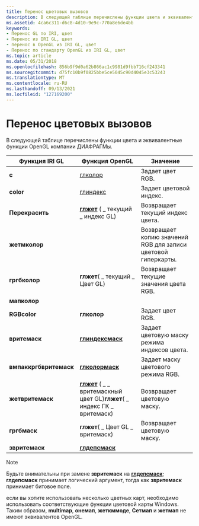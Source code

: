 ```yaml
---
title: Перенос цветовых вызовов
description: В следующей таблице перечислены функции цвета и эквивалентные функции OpenGL компании ДИАФРАГМы.
ms.assetid: 4ca6c311-d6c8-4d10-9e9c-770a8e6de4bb
keywords:
- Перенос GL по IRI, цвет
- Перенос из IRI GL, цвет
- перенос в OpenGL из IRI GL, цвет
- Перенос по стандарту OpenGL из IRI GL, цвет
ms.topic: article
ms.date: 05/31/2018
ms.openlocfilehash: 856b9f9d0a62b866ac1c9981d9fbb716cf243341
ms.sourcegitcommit: d75fc10b9f0825bbe5ce5045c90d4045e3c53243
ms.translationtype: MT
ms.contentlocale: ru-RU
ms.lasthandoff: 09/13/2021
ms.locfileid: "127169200"
---
```

# <a name="porting-color-calls"></a>Перенос цветовых вызовов

В следующей таблице перечислены функции цвета и эквивалентные функции OpenGL компании ДИАФРАГМы.



| Функция IRI GL                  | Функция OpenGL                                                                                                                               | Значение                                              |
|-----------------------------------|-----------------------------------------------------------------------------------------------------------------------------------------------|------------------------------------------------------|
| **c**                             | [глколор](glcolor-functions.md)                                                                                                              | Задает цвет RGB.                                      |
| **color**                         | [глиндекс](glindex-functions.md)                                                                                                              | Задает цветовой индекс.                                |
| **Перекрасить**                      | [**глжет**](glgetbooleanv--glgetdoublev--glgetfloatv--glgetintegerv.md) ( \_ текущий \_ индекс GL)                                               | Возвращает текущий индекс цвета.                     |
| **жетмколор**                     |                                                                                                                                               | Возвращает копию значений RGB для записи цветовой гиперкарты. |
| **гргбколор**                     | **глжет**( \_ текущий \_ Цвет GL)                                                                                                               | Возвращает текущие значения цвета RGB.                   |
| **мапколор**                      |                                                                                                                                               |                                                      |
| **RGBcolor**                      | **глколор**                                                                                                                                   | Задает цвет RGB.                                      |
| **вритемаск**                     | [**глиндексмаск**](glindexmask.md)                                                                                                            | Задает цветовую маску режима индексов цвета.                |
| **вмпаккргбвритемаск**<br/> | [**глколормаск**](glcolormask.md)                                                                                                            | Задает маску цветового режима RGB.                        |
| **жетвритемаск**                  | [**глжет**](glgetbooleanv--glgetdoublev--glgetfloatv--glgetintegerv.md) ( \_ \_ вритемаскный цвет GL)**глжет**( \_ индекс ГК \_ вритемаск)<br/> | Возвращает цветовую маску.                                 |
| **гргбмаск**                      | **глжет**( \_ Цвет GL \_ вритемаск)                                                                                                             | Возвращает цветовую маску.                                 |
| **звритемаск**                    | [**глдепсмаск**](gldepthmask.md)                                                                                                            |                                                      |



 

> [!Note]
>
> Будьте внимательны при замене **звритемаск** на [**глдепсмаск**](gldepthmask.md); **глдепсмаск** принимает логический аргумент, тогда как **звритемаск** принимает битовое поле.

 

если вы хотите использовать несколько цветных карт, необходимо использовать соответствующие функции цветовой карты Windows. Таким образом, **multimap**, **онемап**, **жеткммоде**, **Сетмап** и **жетмап** не имеют эквивалентов OpenGL.

 

 





